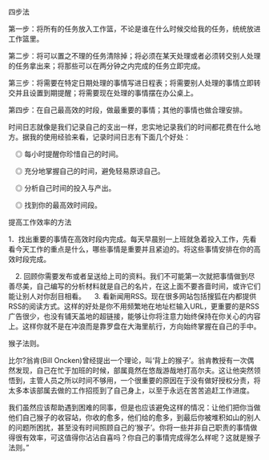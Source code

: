 四步法 　　

第一步：将所有的任务放入工作篮，不论是谁在什么时候交给我的任务，统统放进工作篮里。 　　

第二步：将可以置之不理的任务清除掉；将必须在某天处理或者必须转交别人处理的任务拿出来；将那些可以在两分钟之内完成的任务立即完成。 　　

第三步：将需要在特定日期处理的事情写进日程表；将需要别人处理的事情立即转交并且设置到期提醒；将需要现在处理的事情摆在办公桌上。 　　

第四步：在自己最高效的时段，做最重要的事情；其他的事情也做合理安排。



时间日志就像是我们记录自己的支出一样，忠实地记录我们的时间都花费在什么地方。据我的使用经验来看，记录时间日志有下面几个好处：

　◎ 每小时提醒你珍惜自己的时间。 　

　◎ 充分地掌握自己的时间，避免轻易原谅自己。 　

　◎ 分析自己时间的投入与产出。 　

　◎ 找到你的最高效时间段。



提高工作效率的方法 　　

​	1．找出重要的事情在高效时段内完成。每天早晨别一上班就急着投入工作，先看看今天工作的重点是什么，哪些事情是重要并且紧迫的。将这些事情安排在你的高效时段完成。 　

　2. 回顾你需要发布或者呈送给上司的资料。我们不可能第一次就把事情做到尽善尽美，自己编写的分析材料就是自己的名片，在这上面不要吝啬时间，或许它们能让别人对你刮目相看。 
 　3. 看新闻用RSS。现在很多网站包括搜狐在内都提供RSS的阅读方式。这样的好处是你不用频繁地在地址栏输入URL，更重要的是RSS广告很少，也没有铺天盖地的超链接，能够让你将注意力始终保持在你关心的内容上。这样你就不是在冲浪而是靠罗盘在大海里航行，方向始终掌握在自己的手中。



猴子法则。

比尔?翁肯(Bill Oncken)曾经提出一个理论，叫‘背上的猴子’。翁肯教授有一次偶然发现，自己在忙于加班的时候，部属竟然在悠哉游哉地打高尔夫。这让他突然领悟到，主管人员之所以时间不够用，一个很重要的原因在于没有做好授权分责，将太多本该部属去做的工作招揽到了自己身上，以至于永远在苦苦追赶工作进度。

我们虽然应该帮助遇到困难的同事，但是也应该避免这样的情况：让他们把你当做他们自己猴子的收容站，你收的愈多，他们给的愈多，到最后你被堆积如山的别人的问题所困扰，甚至没有时间照顾自己的‘猴子’。你将一些并非自己职责的事情做得很有效率，可这值得你沾沾自喜吗？你自己的事情完成得怎么样呢？这就是猴子法则。”



